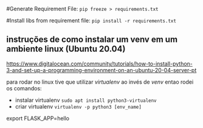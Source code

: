 #Generate Requirement File:
`pip freeze > requirements.txt`

#Install libs from requirement file:
`pip install -r requirements.txt`

## instruções de como instalar um venv em um ambiente linux (Ubuntu 20.04)

https://www.digitalocean.com/community/tutorials/how-to-install-python-3-and-set-up-a-programming-environment-on-an-ubuntu-20-04-server-pt

para rodar no linux tive que utilizar _virtualenv_ ao invés de _venv_
entao rodei os comandos:

- instalar virtualenv `sudo apt install python3-virtualenv`
- criar virtualenv `virtualenv -p python3 [env_name]`

export FLASK_APP=hello
